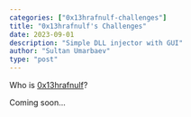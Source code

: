 ```yaml
---
categories: ["0x13hrafnulf-challenges"]
title: "0x13hrafnulf's Challenges"
date: 2023-09-01
description: "Simple DLL injector with GUI"
author: "Sultan Umarbaev"
type: "post"
---
```


Who is [0x13hrafnulf](https://umarbaevb.github.io/)? 

Coming soon...
